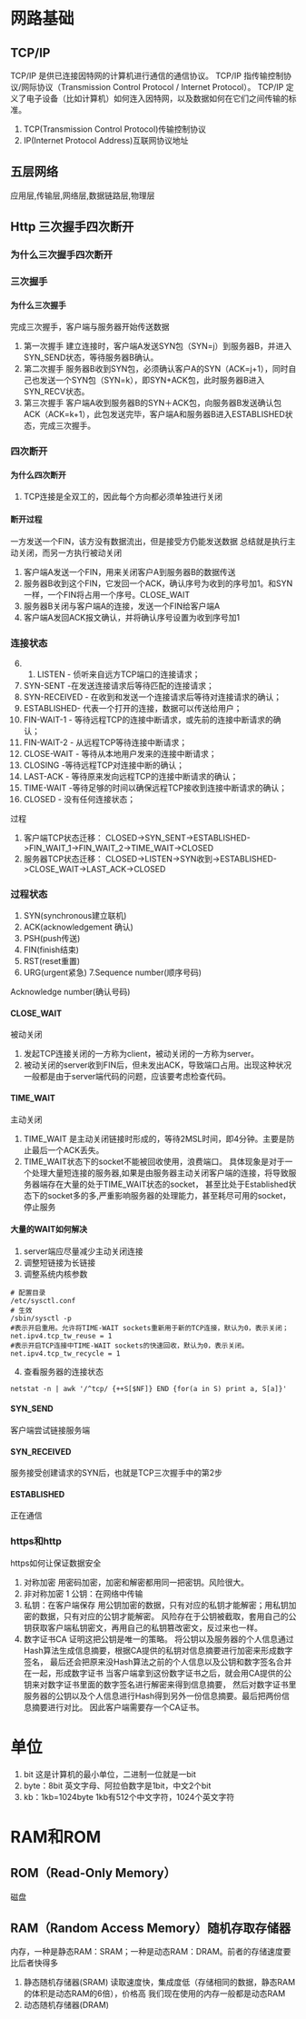 # 网路基础
## TCP/IP
TCP/IP 是供已连接因特网的计算机进行通信的通信协议。
TCP/IP 指传输控制协议/网际协议（Transmission Control Protocol / Internet Protocol）。
TCP/IP 定义了电子设备（比如计算机）如何连入因特网，以及数据如何在它们之间传输的标准。

1. TCP(Transmission Control Protocol)传输控制协议
2. IP(Internet Protocol Address)互联网协议地址

## 五层网络
应用层,传输层,网络层,数据链路层,物理层

## Http 三次握手四次断开
### 为什么三次握手四次断开

### 三次握手
#### 为什么三次握手
完成三次握手，客户端与服务器开始传送数据

1. 第一次握手
  建立连接时，客户端A发送SYN包（SYN=j）到服务器B，并进入SYN_SEND状态，等待服务器B确认。
2. 第二次握手
  服务器B收到SYN包，必须确认客户A的SYN（ACK=j+1），同时自己也发送一个SYN包（SYN=k），即SYN+ACK包，此时服务器B进入SYN_RECV状态。
3. 第三次握手
  客户端A收到服务器B的SYN＋ACK包，向服务器B发送确认包ACK（ACK=k+1），此包发送完毕，客户端A和服务器B进入ESTABLISHED状态，完成三次握手。
  
### 四次断开
#### 为什么四次断开
1. TCP连接是全双工的，因此每个方向都必须单独进行关闭

#### 断开过程
一方发送一个FIN，该方没有数据流出，但是接受方仍能发送数据
总结就是执行主动关闭，而另一方执行被动关闭

1. 客户端A发送一个FIN，用来关闭客户A到服务器B的数据传送
2. 服务器B收到这个FIN，它发回一个ACK，确认序号为收到的序号加1。和SYN一样，一个FIN将占用一个序号。CLOSE_WAIT 
3. 服务器B关闭与客户端A的连接，发送一个FIN给客户端A
4. 客户端A发回ACK报文确认，并将确认序号设置为收到序号加1

### 连接状态
6. 1. LISTEN - 侦听来自远方TCP端口的连接请求； 
2. SYN-SENT -在发送连接请求后等待匹配的连接请求； 
3. SYN-RECEIVED - 在收到和发送一个连接请求后等待对连接请求的确认； 
4. ESTABLISHED- 代表一个打开的连接，数据可以传送给用户； 
5. FIN-WAIT-1 - 等待远程TCP的连接中断请求，或先前的连接中断请求的确认；
6. FIN-WAIT-2 - 从远程TCP等待连接中断请求； 
7. CLOSE-WAIT - 等待从本地用户发来的连接中断请求； 
8. CLOSING -等待远程TCP对连接中断的确认； 
9. LAST-ACK - 等待原来发向远程TCP的连接中断请求的确认； 
10. TIME-WAIT -等待足够的时间以确保远程TCP接收到连接中断请求的确认； 
11. CLOSED - 没有任何连接状态；

过程
1. 客户端TCP状态迁移：
    CLOSED->SYN_SENT->ESTABLISHED->FIN_WAIT_1->FIN_WAIT_2->TIME_WAIT->CLOSED
2. 服务器TCP状态迁移：
    CLOSED->LISTEN->SYN收到->ESTABLISHED->CLOSE_WAIT->LAST_ACK->CLOSED


### 过程状态
1. SYN(synchronous建立联机)
2. ACK(acknowledgement 确认)
3. PSH(push传送)
4. FIN(finish结束)
5. RST(reset重置)
6. URG(urgent紧急)
7.Sequence number(顺序号码)

Acknowledge number(确认号码)
#### CLOSE_WAIT
被动关闭
1. 发起TCP连接关闭的一方称为client，被动关闭的一方称为server。
2. 被动关闭的server收到FIN后，但未发出ACK，导致端口占用。出现这种状况一般都是由于server端代码的问题，应该要考虑检查代码。

#### TIME_WAIT
主动关闭
1. TIME_WAIT 是主动关闭链接时形成的，等待2MSL时间，即4分钟。主要是防止最后一个ACK丢失。
2. TIME_WAIT状态下的socket不能被回收使用，浪费端口。
    具体现象是对于一个处理大量短连接的服务器,如果是由服务器主动关闭客户端的连接，将导致服务器端存在大量的处于TIME_WAIT状态的socket， 
    甚至比处于Established状态下的socket多的多,严重影响服务器的处理能力，甚至耗尽可用的socket，停止服务	

#### 大量的WAIT如何解决
1. server端应尽量减少主动关闭连接
2. 调整短链接为长链接
3. 调整系统内核参数
```shell script
# 配置目录
/etc/sysctl.conf
# 生效
/sbin/sysctl -p
#表示开启重用。允许将TIME-WAIT sockets重新用于新的TCP连接，默认为0，表示关闭；
net.ipv4.tcp_tw_reuse = 1 
#表示开启TCP连接中TIME-WAIT sockets的快速回收，默认为0，表示关闭。 
net.ipv4.tcp_tw_recycle = 1
```
4. 查看服务器的连接状态
```shell
netstat -n | awk '/^tcp/ {++S[$NF]} END {for(a in S) print a, S[a]}'  
```


#### SYN_SEND
客户端尝试链接服务端
#### SYN_RECEIVED
服务接受创建请求的SYN后，也就是TCP三次握手中的第2步
#### ESTABLISHED 
正在通信



### https和http
https如何让保证数据安全
1. 对称加密
  用密码加密，加密和解密都用同一把密钥。风险很大。
2. 非对称加密
  1 公钥：在网络中传输
  2. 私钥：在客户端保存
  用公钥加密的数据，只有对应的私钥才能解密；用私钥加密的数据，只有对应的公钥才能解密。
  风险存在于公钥被截取，套用自己的公钥获取客户端私钥密文，再用自己的私钥篡改密文，反过来也一样。
3. 数字证书CA
  证明这把公钥是唯一的策略。
  将公钥以及服务器的个人信息通过Hash算法生成信息摘要，根据CA提供的私钥对信息摘要进行加密来形成数字签名，
  最后还会把原来没Hash算法之前的个人信息以及公钥和数字签名合并在一起，形成数字证书
  当客户端拿到这份数字证书之后，就会用CA提供的公钥来对数字证书里面的数字签名进行解密来得到信息摘要，
  然后对数字证书里服务器的公钥以及个人信息进行Hash得到另外一份信息摘要。最后把两份信息摘要进行对比。
  因此客户端需要存一个CA证书。

# 单位
1. bit
    这是计算机的最小单位，二进制一位就是一bit
2. byte：8bit
    英文字母、阿拉伯数字是1bit，中文2个bit
3. kb：1kb=1024byte
    1kb有512个中文字符，1024个英文字符

# RAM和ROM
## ROM（Read-Only Memory）
磁盘
## RAM（Random Access Memory）随机存取存储器
内存，一种是静态RAM：SRAM；一种是动态RAM：DRAM。前者的存储速度要比后者快得多
1. 静态随机存储器(SRAM)
    读取速度快，集成度低（存储相同的数据，静态RAM的体积是动态RAM的6倍），价格高
    我们现在使用的内存一般都是动态RAM
2. 动态随机存储器(DRAM)